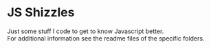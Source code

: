 JS Shizzles
=======

Just some stuff I code to get to know Javascript better.  
For additional information see the readme files of the specific folders.